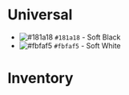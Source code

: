 # Universal
- ![#181a18](https://placehold.co/15x15/181a18/181a18.png) `#181a18` - Soft Black
- ![#fbfaf5](https://placehold.co/15x15/fbfaf5/fbfaf5.png) `#fbfaf5` - Soft White

# Inventory

